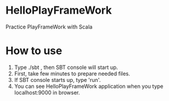 # HelloPlayFrameWork
Practice PlayFrameWork with Scala
# How to use
1. Type ./sbt , then SBT console will start up.
1. First, take few minutes to prepare needed files.
1. If SBT console starts up, type 'run'.
1. You can see HelloPlayFrameWork application when you type localhost:9000 in browser.
